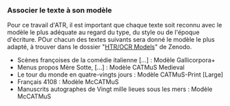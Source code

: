### Associer le texte à son modèle

Pour ce travail d'ATR, il est important que chaque texte soit reconnu avec le modèle le plus adéquate au regard du type, du style ou de l'époque d'écriture. POur chacun des textes suivants sera donné le modèle le plus adapté, à trouver dans le dossier "[HTR/OCR Models](https://zenodo.org/communities/ocr_models/records)" de Zenodo.

- Scènes françoises de la comédie italienne [...] : Modèle Gallicorpora+  
- Menus propos Mère Sotte, [...] : Modèle CATMuS Medieval  
- Le tour du monde en quatre-vingts jours : Modèle CATMuS-Print [Large]  
- Français 4108 : Modèle McCATMuS  
- Manuscrits autographes de Vingt mille lieues sous les mers : Modèle McCATMuS  
